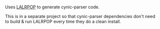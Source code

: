 Uses [LALRPOP][1] to generate cynic-parser code.

This is in a separate project so that cynic-parser dependencies don't need to
build & run LALRPOP every time they do a clean install.

[1]: http://lalrpop.github.io/lalrpop/#lalrpop
